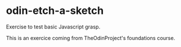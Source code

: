 # odin-etch-a-sketch
Exercise to test basic Javascript grasp.

This is an exercice coming from TheOdinProject's foundations course.